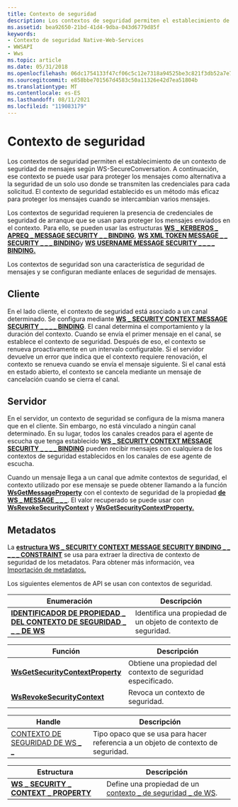 ```yaml
---
title: Contexto de seguridad
description: Los contextos de seguridad permiten el establecimiento de un contexto de seguridad de mensajes según WS-SecureConversation.
ms.assetid: bea92650-21bd-41d4-9dba-043d6779d85f
keywords:
- Contexto de seguridad Native-Web-Services
- WWSAPI
- Wws
ms.topic: article
ms.date: 05/31/2018
ms.openlocfilehash: 06dc1754133f47cf06c5c12e7318a94525be3c821f3db52a7e7513349c3100be
ms.sourcegitcommit: e858bbe701567d4583c50a11326e42d7ea51804b
ms.translationtype: MT
ms.contentlocale: es-ES
ms.lasthandoff: 08/11/2021
ms.locfileid: "119083179"
---
```

# <a name="security-context"></a>Contexto de seguridad

Los contextos de seguridad permiten el establecimiento de un contexto de seguridad de mensajes según WS-SecureConversation. A continuación, ese contexto se puede usar para proteger los mensajes como alternativa a la seguridad de un solo uso donde se transmiten las credenciales para cada solicitud. El contexto de seguridad establecido es un método más eficaz para proteger los mensajes cuando se intercambian varios mensajes.


Los contextos de seguridad requieren la presencia de credenciales de seguridad de arranque que se usan para proteger los mensajes enviados en el contexto. Para ello, se pueden usar las estructuras [**WS \_ KERBEROS \_ APREQ \_ MESSAGE SECURITY \_ \_ BINDING**](/windows/desktop/api/WebServices/ns-webservices-ws_kerberos_apreq_message_security_binding), [**WS XML TOKEN MESSAGE \_ \_ SECURITY \_ \_ \_ BINDING**](/windows/desktop/api/WebServices/ns-webservices-ws_xml_token_message_security_binding)y [**WS USERNAME MESSAGE SECURITY \_ \_ \_ \_ BINDING.**](/windows/desktop/api/WebServices/ns-webservices-ws_username_message_security_binding)

Los contextos de seguridad son una característica de seguridad de mensajes y se configuran mediante enlaces de seguridad de mensajes.

## <a name="client"></a>Cliente

En el lado cliente, el contexto de seguridad está asociado a un canal determinado. Se configura mediante [**WS \_ SECURITY CONTEXT MESSAGE SECURITY \_ \_ \_ \_ BINDING**](/windows/desktop/api/WebServices/ns-webservices-ws_security_context_message_security_binding). El canal determina el comportamiento y la duración del contexto. Cuando se envía el primer mensaje en el canal, se establece el contexto de seguridad. Después de eso, el contexto se renueva proactivamente en un intervalo configurable. Si el servidor devuelve un error que indica que el contexto requiere renovación, el contexto se renueva cuando se envía el mensaje siguiente. Si el canal está en estado abierto, el contexto se cancela mediante un mensaje de cancelación cuando se cierra el canal.

## <a name="server"></a>Servidor

En el servidor, un contexto de seguridad se configura de la misma manera que en el cliente. Sin embargo, no está vinculado a ningún canal determinado. En su lugar, todos los canales creados para el agente de escucha que tenga establecido [**WS \_ SECURITY CONTEXT MESSAGE SECURITY \_ \_ \_ \_ BINDING**](/windows/desktop/api/WebServices/ns-webservices-ws_security_context_message_security_binding) pueden recibir mensajes con cualquiera de los contextos de seguridad establecidos en los canales de ese agente de escucha.

Cuando un mensaje llega a un canal que admite contextos de seguridad, el contexto utilizado por ese mensaje se puede obtener llamando a la función [**WsGetMessageProperty**](/windows/desktop/api/WebServices/nf-webservices-wsgetmessageproperty) con el contexto de seguridad de la propiedad [**de WS \_ MESSAGE \_ \_ \_**](/windows/desktop/api/WebServices/ne-webservices-ws_message_property_id). El valor recuperado se puede usar con [**WsRevokeSecurityContext**](/windows/desktop/api/WebServices/nf-webservices-wsrevokesecuritycontext) y [**WsGetSecurityContextProperty.**](/windows/desktop/api/WebServices/nf-webservices-wsgetsecuritycontextproperty)

## <a name="metadata"></a>Metadatos

La [**estructura WS \_ SECURITY CONTEXT MESSAGE SECURITY BINDING \_ \_ \_ \_ \_ CONSTRAINT**](/windows/desktop/api/WebServices/ns-webservices-ws_security_context_message_security_binding_constraint) se usa para extraer la directiva de contexto de seguridad de los metadatos. Para obtener más información, vea [Importación de metadatos.](metadata-import.md)

Los siguientes elementos de API se usan con contextos de seguridad.

| Enumeración                                                                    | Descripción                                         |
|--------------------------------------------------------------------------------|-----------------------------------------------------|
| [**IDENTIFICADOR DE PROPIEDAD \_ DEL CONTEXTO DE SEGURIDAD \_ \_ \_ DE WS**](/windows/desktop/api/WebServices/ne-webservices-ws_security_context_property_id) | Identifica una propiedad de un objeto de contexto de seguridad. |



 



| Función                                                             | Descripción                                        |
|----------------------------------------------------------------------|----------------------------------------------------|
| [**WsGetSecurityContextProperty**](/windows/desktop/api/WebServices/nf-webservices-wsgetsecuritycontextproperty) | Obtiene una propiedad del contexto de seguridad especificado. |
| [**WsRevokeSecurityContext**](/windows/desktop/api/WebServices/nf-webservices-wsrevokesecuritycontext)           | Revoca un contexto de seguridad.                        |



 



| Handle                                           | Descripción                                                 |
|--------------------------------------------------|-------------------------------------------------------------|
| [CONTEXTO DE SEGURIDAD DE WS \_ \_](ws-security-context.md) | Tipo opaco que se usa para hacer referencia a un objeto de contexto de seguridad. |



 



| Estructura                                                               | Descripción                                                               |
|-------------------------------------------------------------------------|---------------------------------------------------------------------------|
| [**WS \_ SECURITY \_ CONTEXT \_ PROPERTY**](/windows/desktop/api/WebServices/ns-webservices-ws_security_context_property) | Define una propiedad de un [contexto \_ de seguridad \_ de WS](ws-security-context.md). |



 

 

 




